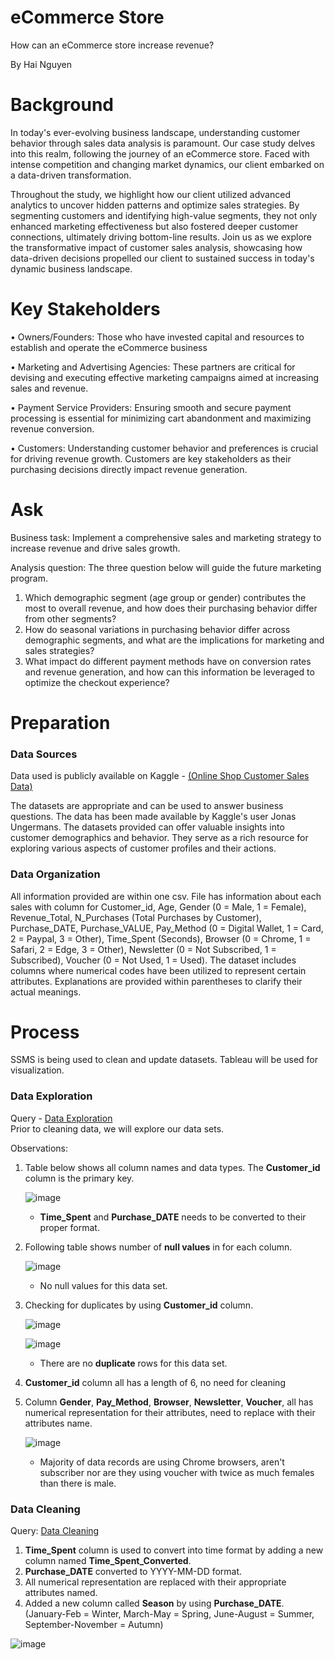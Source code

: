 # eCommerce Store
How can an eCommerce store increase revenue?

By Hai Nguyen 

# Background
In today's ever-evolving business landscape, understanding customer behavior through sales data analysis is paramount. Our case study delves into this realm, following the journey of an eCommerce store. Faced with intense competition and changing market dynamics, our client embarked on a data-driven transformation.

Throughout the study, we highlight how our client utilized advanced analytics to uncover hidden patterns and optimize sales strategies. By segmenting customers and identifying high-value segments, they not only enhanced marketing effectiveness but also fostered deeper customer connections, ultimately driving bottom-line results. Join us as we explore the transformative impact of customer sales analysis, showcasing how data-driven decisions propelled our client to sustained success in today's dynamic business landscape.

# Key Stakeholders
•	Owners/Founders: Those who have invested capital and resources to establish and operate the eCommerce business

•	Marketing and Advertising Agencies: These partners are critical for devising and executing effective marketing campaigns aimed at increasing sales and revenue.

•	Payment Service Providers: Ensuring smooth and secure payment processing is essential for minimizing cart abandonment and maximizing revenue conversion.

• Customers: Understanding customer behavior and preferences is crucial for driving revenue growth. Customers are key stakeholders as their purchasing decisions directly impact revenue generation.

# Ask
Business task: Implement a comprehensive sales and marketing strategy to increase revenue and drive sales growth.

Analysis question: The three question below will guide the future marketing program.

1.	Which demographic segment (age group or gender) contributes the most to overall revenue, and how does their purchasing behavior differ from other segments?
2.	How do seasonal variations in purchasing behavior differ across demographic segments, and what are the implications for marketing and sales strategies?
3.	What impact do different payment methods have on conversion rates and revenue generation, and how can this information be leveraged to optimize the checkout experience?

# Preparation

### Data Sources 

Data used is publicly available on Kaggle - [(Online Shop Customer Sales Data)](https://www.kaggle.com/datasets/onlineretailshop/online-shop-customer-sales-data/data)

The datasets are appropriate and can be used to answer business questions. The data has been made available by Kaggle's user Jonas Ungermans. The datasets provided can offer valuable insights into customer demographics and behavior. They serve as a rich resource for exploring various aspects of customer profiles and their actions. 

### Data Organization

All information provided are within one csv. File has information about each sales with column for Customer_id, Age, Gender (0 = Male, 1 = Female), Revenue_Total, N_Purchases (Total Purchases by Customer), Purchase_DATE, Purchase_VALUE, Pay_Method (0 = Digital Wallet, 1 = Card, 2 = Paypal, 3 = Other), Time_Spent (Seconds), Browser (0 = Chrome, 1 = Safari, 2 = Edge, 3 = Other), Newsletter (0 = Not Subscribed, 1 = Subscribed), Voucher (0 = Not Used, 1 = Used). The dataset includes columns where numerical codes have been utilized to represent certain attributes. Explanations are provided within parentheses to clarify their actual meanings.

# Process

SSMS is being used to clean and update datasets. Tableau will be used for visualization.

### Data Exploration
Query - [Data Exploration](https://github.com/hainguyendtx/Customer-Sales-Analysis---eCommerce/blob/main/Data%20Exploration.sql)  
Prior to cleaning data, we will explore our data sets.   

Observations:  
1. Table below shows all column names and data types. The __Customer_id__ column is the primary key.  

   ![image](https://github.com/hainguyendtx/Customer-Sales-Analysis---eCommerce/assets/157367308/a2e19bcf-30de-435b-9c96-773e53399fb9)

    - __Time_Spent__ and __Purchase_DATE__ needs to be converted to their proper format. 

2. Following table shows number of __null values__ in for each column.  
   
   ![image](https://github.com/hainguyendtx/Customer-Sales-Analysis---eCommerce/assets/157367308/0df30cda-0c05-48db-8649-b3afafeb0d36)

   - No null values for this data set.

3. Checking for duplicates by using __Customer_id__ column.    

   ![image](https://github.com/hainguyendtx/Customer-Sales-Analysis---eCommerce/assets/157367308/e6c8dc48-34bc-4c3d-9aca-8c2c45e4ca90)

   ![image](https://github.com/hainguyendtx/Customer-Sales-Analysis---eCommerce/assets/157367308/5f975e57-1173-470b-be06-ceca93941c74)

   - There are no __duplicate__ rows for this data set.
  
4. __Customer_id__ column all has a length of 6, no need for cleaning
  
5. Column __Gender__, __Pay_Method__, __Browser__, __Newsletter__, __Voucher__, all has numerical representation for their attributes, need to replace with their attributes name.

   ![image](https://github.com/hainguyendtx/Customer-Sales-Analysis---eCommerce/assets/157367308/d9acbc93-62db-4b43-b06d-b87c7c2031a2)

   - Majority of data records are using Chrome browsers, aren't subscriber nor are they using voucher with twice as much females than there is male. 

### Data Cleaning
Query: [Data Cleaning](https://github.com/hainguyendtx/Customer-Sales-Analysis---eCommerce/blob/main/Data%20Cleaning.sql)  
1. __Time_Spent__ column is used to convert into time format by adding a new column named __Time_Spent_Converted__.
2. __Purchase_DATE__ converted to YYYY-MM-DD format.
3. All numerical representation are replaced with their appropriate attributes named.
4. Added a new column called __Season__ by using __Purchase_DATE__. (January-Feb = Winter, March-May = Spring, June-August = Summer, September-November = Autumn) 

![image](https://github.com/hainguyendtx/Customer-Sales-Analysis---eCommerce/assets/157367308/1f462e9d-9c86-42d0-be35-5e3ff397fd90)



